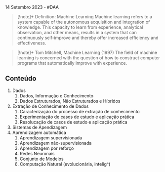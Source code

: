 14 Setembro 2023 - #DAA 

>[!note]+ Definition: Machine Learning
>Machine learning refers to a system capable of the autonomous acquisition and integration of knowledge. This capacity to learn from experience, analytical observation, and other means, results in a system that can continuously self-improve and thereby offer increased efficiency and effectiveness.

>[!note]+ Tom Mitchell, Machine Learning (1997)
>The field of machine learning is concerned with the question of how to construct computer programs that automatically improve with experience.

## Conteúdo
1. Dados
	1. Dados, Informação e Conhecimento
	2. Dados Estruturados, Não Estruturados e Híbridos
2. Extração de Conhecimento de Dados
	1. Caracterização do processo de extração de conhecimento
	2. Experimentação de casos de estudo e aplicação prática
	3. Resolucação de casos de estudo e aplicação prática
3. Sistemas de Apendizagem
4. Aprendizagem automática
	1. Aprendizagem supervisionada
	2. Aprendizagem não-supervisionada
	3. Aprendizagem por reforço
	4. Redes Neuronais
	5. Conjunto de Modelos
	6. Computação Natural (evolucionária, intelig^)